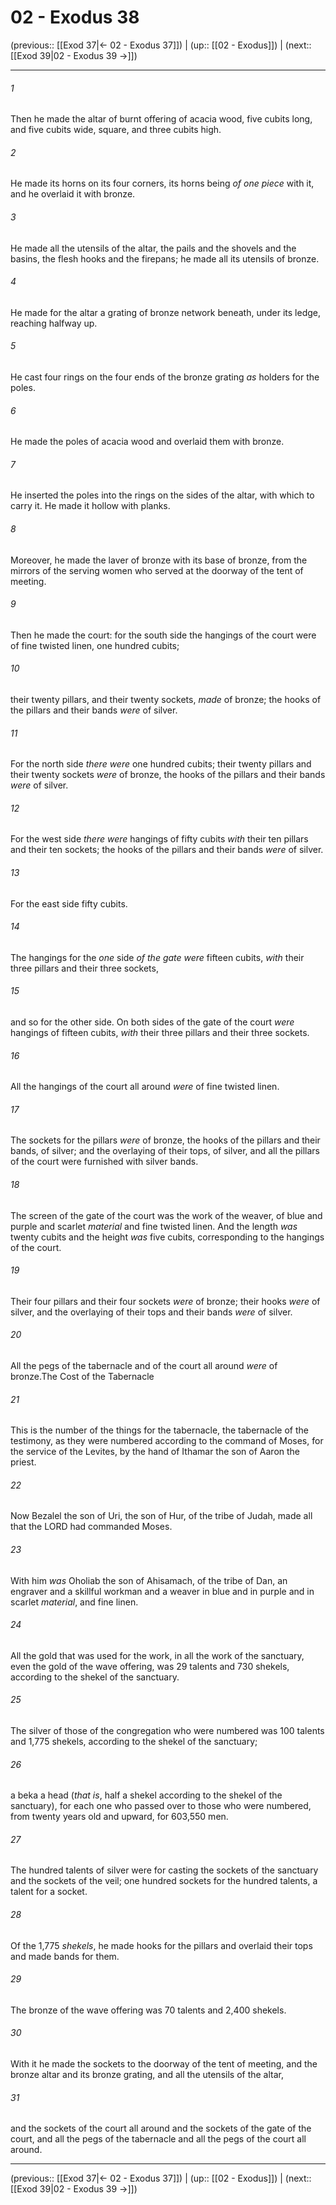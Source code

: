 # 02 - Exodus 38

(previous:: [[Exod 37|← 02 - Exodus 37]]) | (up:: [[02 - Exodus]]) | (next:: [[Exod 39|02 - Exodus 39 →]])

***


###### 1 
Then he made the altar of burnt offering of acacia wood, five cubits long, and five cubits wide, square, and three cubits high. 

###### 2 
He made its horns on its four corners, its horns being _of one piece_ with it, and he overlaid it with bronze. 

###### 3 
He made all the utensils of the altar, the pails and the shovels and the basins, the flesh hooks and the firepans; he made all its utensils of bronze. 

###### 4 
He made for the altar a grating of bronze network beneath, under its ledge, reaching halfway up. 

###### 5 
He cast four rings on the four ends of the bronze grating _as_ holders for the poles. 

###### 6 
He made the poles of acacia wood and overlaid them with bronze. 

###### 7 
He inserted the poles into the rings on the sides of the altar, with which to carry it. He made it hollow with planks. 

###### 8 
Moreover, he made the laver of bronze with its base of bronze, from the mirrors of the serving women who served at the doorway of the tent of meeting. 

###### 9 
Then he made the court: for the south side the hangings of the court were of fine twisted linen, one hundred cubits; 

###### 10 
their twenty pillars, and their twenty sockets, _made_ of bronze; the hooks of the pillars and their bands _were_ of silver. 

###### 11 
For the north side _there were_ one hundred cubits; their twenty pillars and their twenty sockets _were_ of bronze, the hooks of the pillars and their bands _were_ of silver. 

###### 12 
For the west side _there were_ hangings of fifty cubits _with_ their ten pillars and their ten sockets; the hooks of the pillars and their bands _were_ of silver. 

###### 13 
For the east side fifty cubits. 

###### 14 
The hangings for the _one_ side _of the gate were_ fifteen cubits, _with_ their three pillars and their three sockets, 

###### 15 
and so for the other side. On both sides of the gate of the court _were_ hangings of fifteen cubits, _with_ their three pillars and their three sockets. 

###### 16 
All the hangings of the court all around _were_ of fine twisted linen. 

###### 17 
The sockets for the pillars _were_ of bronze, the hooks of the pillars and their bands, of silver; and the overlaying of their tops, of silver, and all the pillars of the court were furnished with silver bands. 

###### 18 
The screen of the gate of the court was the work of the weaver, of blue and purple and scarlet _material_ and fine twisted linen. And the length _was_ twenty cubits and the height _was_ five cubits, corresponding to the hangings of the court. 

###### 19 
Their four pillars and their four sockets _were_ of bronze; their hooks _were_ of silver, and the overlaying of their tops and their bands _were_ of silver. 

###### 20 
All the pegs of the tabernacle and of the court all around _were_ of bronze.The Cost of the Tabernacle 

###### 21 
This is the number of the things for the tabernacle, the tabernacle of the testimony, as they were numbered according to the command of Moses, for the service of the Levites, by the hand of Ithamar the son of Aaron the priest. 

###### 22 
Now Bezalel the son of Uri, the son of Hur, of the tribe of Judah, made all that the LORD had commanded Moses. 

###### 23 
With him _was_ Oholiab the son of Ahisamach, of the tribe of Dan, an engraver and a skillful workman and a weaver in blue and in purple and in scarlet _material_, and fine linen. 

###### 24 
All the gold that was used for the work, in all the work of the sanctuary, even the gold of the wave offering, was 29 talents and 730 shekels, according to the shekel of the sanctuary. 

###### 25 
The silver of those of the congregation who were numbered was 100 talents and 1,775 shekels, according to the shekel of the sanctuary; 

###### 26 
a beka a head (_that is_, half a shekel according to the shekel of the sanctuary), for each one who passed over to those who were numbered, from twenty years old and upward, for 603,550 men. 

###### 27 
The hundred talents of silver were for casting the sockets of the sanctuary and the sockets of the veil; one hundred sockets for the hundred talents, a talent for a socket. 

###### 28 
Of the 1,775 _shekels_, he made hooks for the pillars and overlaid their tops and made bands for them. 

###### 29 
The bronze of the wave offering was 70 talents and 2,400 shekels. 

###### 30 
With it he made the sockets to the doorway of the tent of meeting, and the bronze altar and its bronze grating, and all the utensils of the altar, 

###### 31 
and the sockets of the court all around and the sockets of the gate of the court, and all the pegs of the tabernacle and all the pegs of the court all around.

***

(previous:: [[Exod 37|← 02 - Exodus 37]]) | (up:: [[02 - Exodus]]) | (next:: [[Exod 39|02 - Exodus 39 →]])
